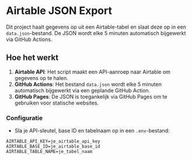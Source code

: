 # Airtable JSON Export

Dit project haalt gegevens op uit een Airtable-tabel en slaat deze op in een `data.json`-bestand. De JSON wordt elke 5 minuten automatisch bijgewerkt via GitHub Actions.

## Hoe het werkt

1. **Airtable API**: Het script maakt een API-aanroep naar Airtable om gegevens op te halen.
2. **GitHub Actions**: Het bestand `data.json` wordt elke 5 minuten automatisch bijgewerkt via een geplande GitHub Action.
3. **GitHub Pages**: De JSON is toegankelijk via GitHub Pages om te gebruiken voor statische websites.

### Configuratie

- Sla je API-sleutel, base ID en tabelnaam op in een `.env`-bestand:

```env
AIRTABLE_API_KEY=je_airtable_api_key
AIRTABLE_BASE_ID=je_airtable_base_id
AIRTABLE_TABLE_NAME=je_tabel_naam